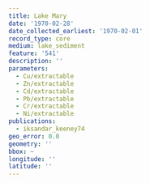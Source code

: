 ```yaml
---
title: Lake Mary
date: '1970-02-28'
date_collected_earliest: '1970-02-01'
record_type: core
medium: lake_sediment
feature: '541'
description: ''
parameters:
  - Cu/extractable
  - Zn/extractable
  - Cd/extractable
  - Pb/extractable
  - Cr/extractable
  - Ni/extractable
publications:
  - iksandar_keeney74
geo_error: 0.0
geometry: ''
bbox: ~
longitude: ''
latitude: ''
---
```

